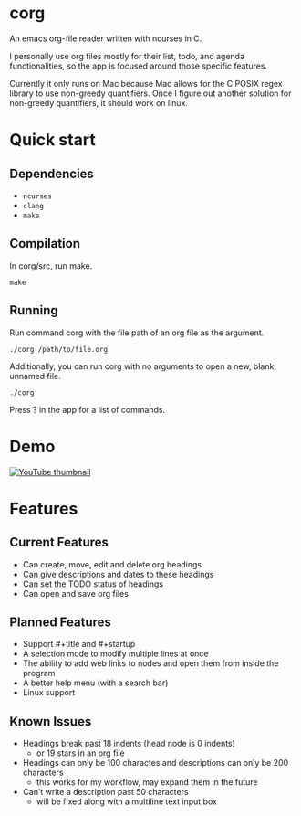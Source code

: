 # corg
An emacs org-file reader written with ncurses in C.

I personally use org files mostly for their list, todo, and agenda functionalities, so the app is focused around those specific features.

Currently it only runs on Mac because Mac allows for the C POSIX regex library to use non-greedy quantifiers. Once I figure out another solution for non-greedy quantifiers, it should work on linux.

# Quick start
## Dependencies
  - `ncurses`
  - `clang`
  - `make`
## Compilation
In corg/src, run make.
```
make
```

## Running
Run command corg with the file path of an org file as the argument.
```
./corg /path/to/file.org
```

Additionally, you can run corg with no arguments to open a new, blank, unnamed file.
```
./corg
```

Press ? in the app for a list of commands.

# Demo
[![YouTube thumbnail](https://img.youtube.com/vi/QgYhuPgbp3s/maxresdefault.jpg)](https://www.youtube.com/watch?v=QgYhuPgbp3s)

# Features

## Current Features
- Can create, move, edit and delete org headings
- Can give descriptions and dates to these headings
- Can set the TODO status of headings
- Can open and save org files

## Planned Features
- Support #+title and #+startup
- A selection mode to modify multiple lines at once
- The ability to add web links to nodes and open them from inside the program
- A better help menu (with a search bar)
- Linux support

## Known Issues
- Headings break past 18 indents (head node is 0 indents)
    - or 19 stars in an org file
- Headings can only be 100 charactes and descriptions can only be 200 characters
    - this works for my workflow, may expand them in the future
- Can't write a description past 50 characters
    - will be fixed along with a multiline text input box
